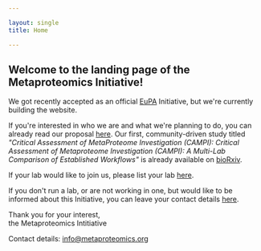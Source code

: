 ```yaml
---

layout: single
title: Home

---
```

## Welcome to the landing page of the Metaproteomics Initiative!

We got recently accepted as an official [EuPA](https://eupa.org/) Initiative, but we're currently building the website.

If you're interested in who we are and what we're planning to do, you can already read our proposal [here](https://docs.google.com/document/d/1O3CF6SFnshh3KUZq6Tp67AHheFt4GunQqOkYhUDU6Cg/edit?usp=sharing). 
Our first, community-driven study titled *"Critical Assessment of MetaProteome Investigation (CAMPI): Critical Assessment of Metaproteome Investigation (CAMPI): A Multi-Lab Comparison of Established Workflows"* is already available on [bioRxiv](https://www.biorxiv.org/content/10.1101/2021.03.05.433915v1).

If your lab would like to join us, please list your lab [here](https://docs.google.com/document/d/1kd_RuRC6lNq-wYQyN0Suisi6hXvuIP7Y9vnUIix35gs/edit#).

If you don't run a lab, or are not working in one, but would like to be informed about this Initiative, you can leave your contact details [here](https://forms.gle/CUgvt7owKTkjncWG8).

Thank you for your interest,<br>
the Metaproteomics Intitiative



Contact details: [info@metaproteomics.org](mailto:info@metaproteomics.org)
